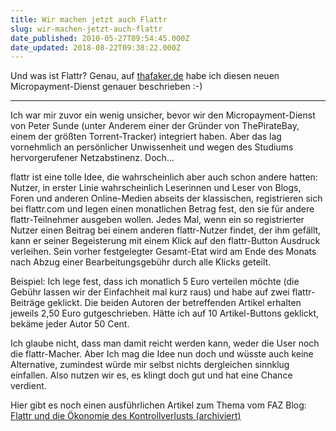 ```yaml
---
title: Wir machen jetzt auch Flattr
slug: wir-machen-jetzt-auch-flattr
date_published: 2010-05-27T09:54:45.000Z
date_updated: 2018-08-22T09:38:22.000Z
---
```


Und was ist Flattr? Genau, auf [thafaker.de](__GHOST_URL__/27/thafaker-de-macht-nun-auch-die-flattr) habe ich diesen neuen Micropayment-Dienst genauer beschrieben :-)

---

Ich war mir zuvor ein wenig unsicher, bevor wir den Micropayment-Dienst von Peter Sunde (unter Anderem einer der Gründer von ThePirateBay, einem der größten Torrent-Tracker) integriert haben. Aber das lag vornehmlich an persönlicher Unwissenheit und wegen des Studiums hervorgerufener Netzabstinenz. Doch…

flattr ist eine tolle Idee, die wahrscheinlich aber auch schon andere hatten: Nutzer, in erster Linie wahrscheinlich Leserinnen und Leser von Blogs, Foren und anderen Online-Medien abseits der klassischen, registrieren sich bei flattr.com und legen einen monatlichen Betrag fest, den sie für andere flattr-Teilnehmer ausgeben wollen. Jedes Mal, wenn ein so registrierter Nutzer einen Beitrag bei einem anderen flattr-Nutzer findet, der ihm gefällt, kann er seiner Begeisterung mit einem Klick auf den flattr-Button Ausdruck verleihen. Sein vorher festgelegter Gesamt-Etat wird am Ende des Monats nach Abzug einer Bearbeitungsgebühr durch alle Klicks geteilt. 

Beispiel: Ich lege fest, dass ich monatlich 5 Euro verteilen möchte (die Gebühr lassen wir der Einfachheit mal kurz raus) und habe auf zwei flattr-Beiträge geklickt. Die beiden Autoren der betreffenden Artikel erhalten jeweils 2,50 Euro gutgeschrieben. Hätte ich auf 10 Artikel-Buttons geklickt, bekäme jeder Autor 50 Cent.

Ich glaube nicht, dass man damit reicht werden kann, weder die User noch die flattr-Macher. Aber Ich mag die Idee nun doch und wüsste auch keine Alternative, zumindest würde mir selbst nichts dergleichen sinnklug einfallen. Also nutzen wir es, es klingt doch gut und hat eine Chance verdient.

Hier gibt es noch einen ausführlichen Artikel zum Thema vom FAZ Blog: [Flattr und die Ökonomie des Kontrollverlusts (archiviert)](http://web.archive.org/web/20100524154353/http://faz-community.faz.net:80/blogs/crtl-verlust/archive/2010/05/21/flattr-und-die-oekonomie-des-kontrollverlusts.aspx?)
